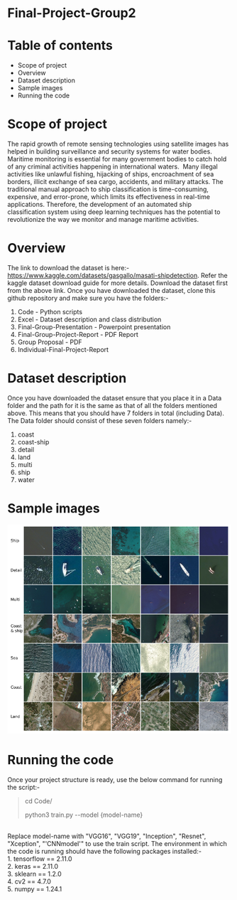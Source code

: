 # Final-Project-Group2

# Table of contents
- Scope of project
- Overview
- Dataset description
- Sample images
- Running the code

# Scope of project
The rapid growth of remote sensing technologies using satellite images has helped in building surveillance and security systems for water bodies.
Maritime monitoring is essential for many government bodies to catch hold of any criminal activities happening in international waters. 
Many illegal activities like unlawful fishing, hijacking of ships, encroachment of sea borders, illicit exchange of sea cargo, accidents, and military attacks.
The traditional manual approach to ship classification is time-consuming, expensive, and error-prone, which limits its effectiveness in real-time applications.
Therefore, the development of an automated ship classification system using deep learning techniques has the potential to revolutionize the way we monitor and manage maritime activities.

# Overview
The link to download the dataset is here:- https://www.kaggle.com/datasets/gasgallo/masati-shipdetection. Refer the kaggle dataset download guide for more details.
Download the dataset first from the above link.
Once you have downloaded the dataset, clone this github repository and make sure you have the folders:-
1. Code - Python scripts
2. Excel - Dataset description and class distribution
3. Final-Group-Presentation - Powerpoint presentation
4. Final-Group-Project-Report - PDF Report
5. Group Proposal - PDF
6. Individual-Final-Project-Report

# Dataset description
Once you have downloaded the dataset ensure that you place it in a Data folder and the path for it is the same as that of all the folders mentioned above. 
This means that you should have 7 folders in total (including Data).
The Data folder should consist of these seven folders namely:-
1. coast
2. coast-ship
3. detail
4. land
5. multi
6. ship
7. water<br>

# Sample images
![](/Images/dataset_images.png)

# Running the code
Once your project structure is ready, use the below command for running the script:-
<br>
> cd Code/
> 
> python3 train.py --model {model-name}
<br>
Replace model-name with "VGG16", "VGG19", "Inception", "Resnet", "Xception", "'CNNmodel'" to use the train script. The environment in which the code is running
should have the following packages installed:- <br>
1. tensorflow == 2.11.0 <br>
2. keras == 2.11.0 <br>
3. sklearn == 1.2.0 <br>
4. cv2 == 4.7.0 <br>
5. numpy == 1.24.1 <br>

